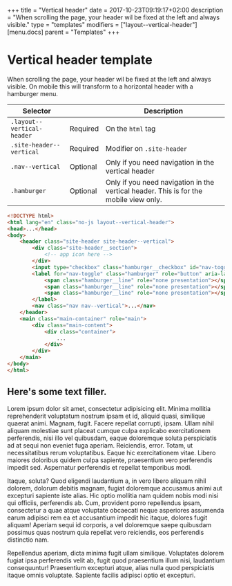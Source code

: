 +++
title = "Vertical header"
date = 2017-10-23T09:19:17+02:00
description = "When scrolling the page, your header wil be fixed at the left and always visible."
type = "templates"
modifiers = ["layout--vertical-header"]
[menu.docs]
parent = "Templates"
+++

# Vertical header template

When scrolling the page, your header wil be fixed at the left and always visible.
On mobile this will transform to a horizontal header with a hamburger menu.


<table class="table table--horizontal-borders">
	<thead>
		<tr>
			<th>Selector</th>
			<th></th>
			<th>Description</th>
		</tr>
	</thead>
	<tbody>
		<tr>
			<td><code>.layout--vertical-header</code></td>
			<td><span class="label label--warning">Required</span></td>
			<td>On the <code>html</code> tag</code></td>
		</tr>
		<tr>
			<td><code>.site-header--vertical</code></td>
			<td><span class="label label--warning">Required</span></td>
			<td>Modifier on <code>.site-header</code></code></td>
		</tr>
		<tr>
			<td><code>.nav--vertical</code></td>
			<td><span class="label label--info">Optional</span></td>
			<td>Only if you need navigation in the vertical header</td>
		</tr>
		<tr>
			<td><code>.hamburger</code></td>
			<td><span class="label label--info">Optional</span></td>
			<td>Only if you need navigation in the vertical header. This is for the mobile view only.</td>
		</tr>
	</tbody>
</table>


```html
<!DOCTYPE html>
<html lang="en" class="no-js layout--vertical-header">
<head>...</head>
<body>
	<header class="site-header site-header--vertical">
		<div class="site-header__section">
			<!-- app icon here -->
		</div>
		<input type="checkbox" class="hamburger__checkbox" id="nav-toggle">
		<label for="nav-toggle" class="hamburger" role="button" aria-label="Toggle the menu">
			<span class="hamburger__line" role="none presentation"></span>
			<span class="hamburger__line" role="none presentation"></span>
			<span class="hamburger__line" role="none presentation"></span>
		</label>
		<nav class="nav nav--vertical">...</nav>
	</header>
	<main class="main-container" role="main">
		<div class="main-content">
			<div class="container">
				...
			</div>
		</div>
	</main>
</body>
</html>
```

## Here's some text filler.

Lorem ipsum dolor sit amet, consectetur adipisicing elit. Minima mollitia reprehenderit voluptatum nostrum ipsam et id, aliquid quasi, similique quaerat animi. Magnam, fugit. Facere repellat corrupti, ipsam. Ullam nihil aliquam molestiae sunt placeat cumque culpa explicabo exercitationem perferendis, nisi illo vel quibusdam, eaque doloremque soluta perspiciatis ad at sequi non eveniet fuga aperiam. Reiciendis, error. Totam, ut necessitatibus rerum voluptatibus. Eaque hic exercitationem vitae. Libero maiores doloribus quidem culpa sapiente, praesentium vero perferendis impedit sed. Aspernatur perferendis et repellat temporibus modi.

Itaque, soluta? Quod eligendi laudantium a, in vero libero aliquam nihil dolorem, dolorum debitis magnam, fugiat doloremque accusamus animi aut excepturi sapiente iste alias. Hic optio mollitia nam quidem nobis modi nisi qui officiis, perferendis ab. Cum, provident porro repellendus ipsam, consectetur a quae atque voluptate obcaecati neque asperiores assumenda earum adipisci rem ea et accusantium impedit hic itaque, dolores fugit aliquam! Aperiam sequi id corporis, a vel doloremque saepe quibusdam possimus quas nostrum quia repellat vero reiciendis, eos perferendis distinctio nam.

Repellendus aperiam, dicta minima fugit ullam similique. Voluptates dolorem fugiat ipsa perferendis velit ab, fugit quod praesentium illum nisi, laudantium consequuntur! Praesentium excepturi atque, alias nulla quod perspiciatis itaque omnis voluptate. Sapiente facilis adipisci optio et excepturi.

